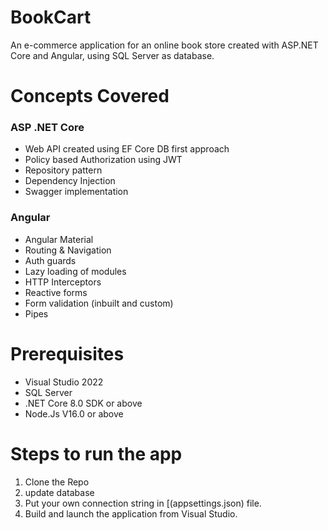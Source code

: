 # BookCart
An e-commerce application for an online book store created with ASP.NET Core and Angular, using SQL Server as database.


# Concepts Covered

### ASP .NET Core

 - Web API created using EF Core DB first approach
 - Policy based Authorization using JWT
 - Repository pattern
 - Dependency Injection
 - Swagger implementation

### Angular

 - Angular Material 
 - Routing & Navigation
 - Auth guards
 - Lazy loading of modules
 - HTTP Interceptors
 - Reactive forms
 - Form validation (inbuilt and custom)
 - Pipes

# Prerequisites
- Visual Studio 2022 
- SQL Server 
- .NET Core 8.0 SDK or above
- Node.Js V16.0 or above

# Steps to run the app
1. Clone the Repo
2. update database 
3. Put your own connection string in [(appsettings.json) file.
4. Build and launch the application from Visual Studio.


